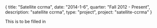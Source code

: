 {
  title: "Satellite ccrma",
  date:  "2014-1-6",
  quarter: "Fall 2012 - Present",
  description: "satellite ccrma",
  type: "project",
  project: "satellite-ccrma"
}

This is to be filled in